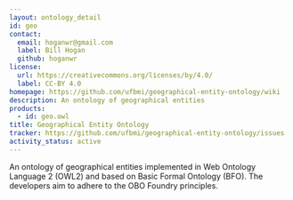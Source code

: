 ```yaml
---
layout: ontology_detail
id: geo
contact:
  email: hoganwr@gmail.com
  label: Bill Hogan
  github: hoganwr
license:
  url: https://creativecommons.org/licenses/by/4.0/
  label: CC-BY 4.0
homepage: https://github.com/ufbmi/geographical-entity-ontology/wiki
description: An ontology of geographical entities
products:
  - id: geo.owl
title: Geographical Entity Ontology
tracker: https://github.com/ufbmi/geographical-entity-ontology/issues
activity_status: active
---
```


An ontology of geographical entities implemented in Web Ontology Language 2 (OWL2) and based on Basic Formal Ontology (BFO). The developers aim to adhere to the OBO Foundry principles.
